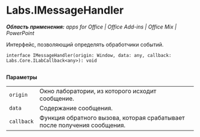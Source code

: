 
# Labs.IMessageHandler

 _**Область применения:** apps for Office | Office Add-ins | Office Mix | PowerPoint_

Интерфейс, позволяющий определять обработчики событий.

```
interface IMessageHandler(origin: Window, data: any, callback: Labs.Core.ILabCallback<any>): void
```


## 

 **Параметры**


|||
|:-----|:-----|
| `origin`|Окно лаборатории, из которого исходит сообщение.|
| `data`|Содержание сообщения.|
| `callback`|Функция обратного вызова, которая срабатывает после получения сообщения.|
